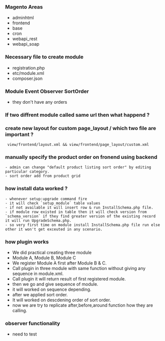 ### Magento Areas
  - adminhtml
  - frontend
  - base
  - cron
  - webapi_rest
  - webapi_soap
  
### Necessary file to create module
  - registration.php
  - etc/module.xml
  - composer.json
  
### Module Event Observer SortOrder
  - they don't have any orders
  
### If two diffrent module called same url then what happend ?
  


### create new layout for custom page_layout / which two file are important ?
     view/frontend/layout.xml && view/frontend/page_layout/custom.xml
     
### manually specify the product order on fronend using backend 
    - admin can change "default product listing sort order" by editing particular category.
    - sort order add from product grid

### how install data worked ?
    - whenever setup:upgrade command fire 
    - it will check `setup_module` table values
    - if not available it will insert row & run InstallSchema.php file.
    - if module row existed in table then it will check version from `schema_version` if they find greater version of the existing record it will run UpgradeSchema.php.
    - so very first time on module install InstallSchema.php file run else other it won't get exceuted in any scenario.
    
    
### how plugin works
   - We did practical creating three module
   - Module A, Module B, Module C
   - We register Module A first after Module B & C.
   - Call plugin in three module with same function without giving any sequence in module.xml.
   - Call plugin it will return result of first registered module.
   - then we go and give sequence of module.
   - it will worked on sequence depending.
   - after we applied sort order.
   - It will worked on descdening  order of sort order.
   - now we are try to replicate after,before,around function how they are calling.
   
### observer functionality
  - need to test
   

